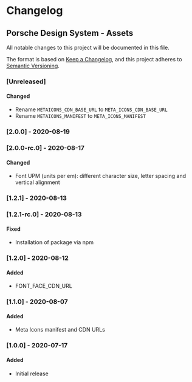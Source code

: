 # Changelog
 
## Porsche Design System - Assets
All notable changes to this project will be documented in this file.

The format is based on [Keep a Changelog](https://keepachangelog.com/en/1.0.0/),
and this project adheres to [Semantic Versioning](https://semver.org/spec/v2.0.0.html).

### [Unreleased]

#### Changed
- Rename `METAICONS_CDN_BASE_URL` to `META_ICONS_CDN_BASE_URL`
- Rename `METAICONS_MANIFEST` to `META_ICONS_MANIFEST`

### [2.0.0] - 2020-08-19

### [2.0.0-rc.0] - 2020-08-17

#### Changed
- Font UPM (units per em): different character size, letter spacing and vertical alignment

### [1.2.1] - 2020-08-13

### [1.2.1-rc.0] - 2020-08-13

#### Fixed
- Installation of package via npm

### [1.2.0] - 2020-08-12

#### Added
- FONT_FACE_CDN_URL

### [1.1.0] - 2020-08-07

#### Added
- Meta Icons manifest and CDN URLs

### [1.0.0] - 2020-07-17

#### Added
- Initial release